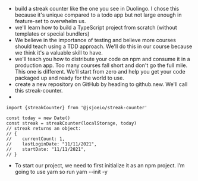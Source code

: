 - build a streak counter like the one you see in Duolingo. I chose this because it's unique compared to a todo app but not large enough in feature-set to overwhelm us. 
- we'll learn how to build a TypeScript project from scratch (without templates or special bundlers) 
- We believe in the importance of testing and believe more courses should teach using a TDD approach. We'll do this in our course because we think it's a valuable skill to have.
- we'll teach you how to distribute your code on npm and consume it in a production app. Too many courses fall short and don't go the full mile. This one is different. We'll start from zero and help you get your code packaged up and ready for the world to use.
-  create a new repository on GitHub by heading to github.new. We'll call this streak-counter.
- 

``` 
import {streakCounter} from '@jsjoeio/streak-counter'

const today = new Date()
const streak = streakCounter(localStorage, today)
// streak returns an object:
// {
//    currentCount: 1,
//    lastLoginDate: "11/11/2021",
//    startDate: "11/11/2021",
// }
``` 
- To start our project, we need to first initialize it as an npm project. I’m going to use yarn so run yarn --init -y